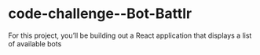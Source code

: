 # code-challenge--Bot-Battlr
For this project, you’ll be building out a React application that displays a
list of available bots